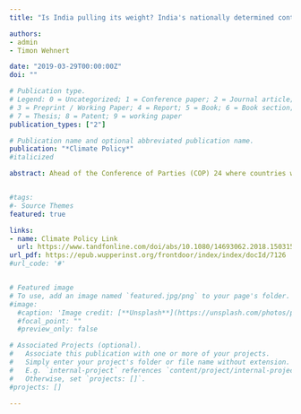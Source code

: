 ```yaml
---
title: "Is India pulling its weight? India's nationally determined contribution and future energy plans in global climate policy" 

authors: 
- admin
- Timon Wehnert

date: "2019-03-29T00:00:00Z"
doi: ""

# Publication type.
# Legend: 0 = Uncategorized; 1 = Conference paper; 2 = Journal article;
# 3 = Preprint / Working Paper; 4 = Report; 5 = Book; 6 = Book section;
# 7 = Thesis; 8 = Patent; 9 = working paper
publication_types: ["2"]

# Publication name and optional abbreviated publication name.
publication: "*Climate Policy*"
#italicized

abstract: Ahead of the Conference of Parties (COP) 24 where countries will first take stock of climate action post Paris, this paper assesses India’s progress on its nationally determined contribution (NDC) targets and future energy plans. We find that, although India is well on track to meet its NDC pledges, these targets were extremely modest given previous context. Furthermore, there is considerable uncertainty around India’s energy policy post 2030 and if current plans for energy futures materialise, the Paris Agreement’s 2 degrees goal will be almost certainly unachievable. India’s role in international climate politics has shifted from obstructionism to leadership particularly following the announcement of withdrawal by the United States from the Paris Agreement, but analysis reveals that India’s ‘hard’ actions on the domestic front are inconsistent with its ‘soft’ actions in the international climate policy arena. Going forward, India is likely to face increasing calls for stronger mitigation action and we suggest that this gap can be bridged by strengthening the links between India’s foreign policy ambitions, international climate commitments, and domestic energy realities.


#tags:
#- Source Themes
featured: true

links:
- name: Climate Policy Link
  url: https://www.tandfonline.com/doi/abs/10.1080/14693062.2018.1503154
url_pdf: https://epub.wupperinst.org/frontdoor/index/index/docId/7126
#url_code: '#'


# Featured image
# To use, add an image named `featured.jpg/png` to your page's folder. 
#image:
  #caption: 'Image credit: [**Unsplash**](https://unsplash.com/photos/pLCdAaMFLTE)'
  #focal_point: ""
  #preview_only: false

# Associated Projects (optional).
#   Associate this publication with one or more of your projects.
#   Simply enter your project's folder or file name without extension.
#   E.g. `internal-project` references `content/project/internal-project/index.md`.
#   Otherwise, set `projects: []`.
#projects: []

---
```



